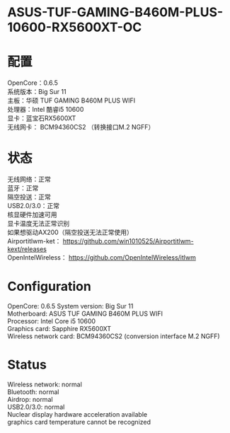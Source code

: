 # ASUS-TUF-GAMING-B460M-PLUS-10600-RX5600XT-OC

# 配置
OpenCore：0.6.5  
系统版本：Big Sur 11  
主板：华硕 TUF GAMING B460M PLUS WIFI  
处理器：Intel 酷睿i5 10600  
显卡：蓝宝石RX5600XT  
无线网卡： BCM94360CS2 （转换接口M.2 NGFF）  
# 状态  
无线网络：正常  
蓝牙：正常  
隔空投送：正常  
USB2.0/3.0：正常  
核显硬件加速可用  
显卡温度无法正常识别  
如果想驱动AX200（隔空投送无法正常使用）  
Airportitlwm-ket： https://github.com/win1010525/Airportitlwm-kext/releases  
OpenIntelWireless： https://github.com/OpenIntelWireless/itlwm  


# Configuration
OpenCore: 0.6.5
System version: Big Sur 11  
Motherboard: ASUS TUF GAMING B460M PLUS WIFI  
Processor: Intel Core i5 10600  
Graphics card: Sapphire RX5600XT  
Wireless network card: BCM94360CS2 (conversion interface M.2 NGFF)  
# Status  
Wireless network: normal  
Bluetooth: normal  
Airdrop: normal  
USB2.0/3.0: normal  
Nuclear display hardware acceleration available  
graphics card temperature cannot be recognized  
